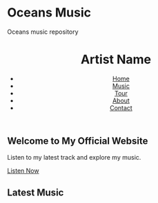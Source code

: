 # Oceans Music
Oceans music repository
<!DOCTYPE html>
<html lang="en">
<head>
  <meta charset="UTF-8">
  <meta name="viewport" content="width=device-width, initial-scale=1.0">
  <title>Artist Name - Official Website</title>
  <link rel="stylesheet" href="styles.css">
</head>
<body>
  <!-- Header Section -->
  <header>
    <div class="logo">
      <h1>Artist Name</h1>
    </div>
    <nav>
      <ul>
        <li><a href="#home">Home</a></li>
        <li><a href="#music">Music</a></li>
        <li><a href="#tour">Tour</a></li>
        <li><a href="#about">About</a></li>
        <li><a href="#contact">Contact</a></li>
      </ul>
    </nav>
  </header>

  <!-- Hero Section (Main landing page) -->
  <section id="home" class="hero">
    <div class="hero-content">
      <h2>Welcome to My Official Website</h2>
      <p>Listen to my latest track and explore my music.</p>
      <a href="#music" class="cta-button">Listen Now</a>
    </div>
  </section>

  <!-- Music Section -->
  <section id="music">
    <h2>Latest Music</h2>
    <div class="music-player">
      <!-- Spotify Embed (or another service like SoundCloud) -->
      <iframe src="https://open.spotify.com/embed/track/tr
    


